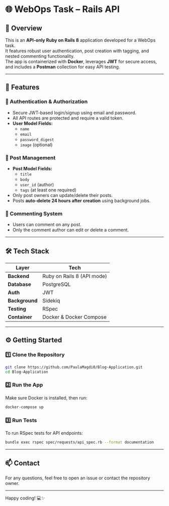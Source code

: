 # 🌐 WebOps Task – Rails API

## 📌 Overview

This is an **API-only Ruby on Rails 8** application developed for a WebOps task.  
It features robust user authentication, post creation with tagging, and nested commenting functionality.  
The app is containerized with **Docker**, leverages **JWT** for secure access, and includes a **Postman** collection for easy API testing.

---

## 🚀 Features

### 🔐 Authentication & Authorization

- Secure JWT-based login/signup using email and password.
- All API routes are protected and require a valid token.
- **User Model Fields:**
  - `name`
  - `email`
  - `password_digest`
  - `image` (optional)

### 📝 Post Management

- **Post Model Fields:**
  - `title`
  - `body`
  - `user_id` (author)
  - `tags` (at least one required)
- Only post owners can update/delete their posts.
- Posts **auto-delete 24 hours after creation** using background jobs.

### 💬 Commenting System

- Users can comment on any post.
- Only the comment author can edit or delete a comment.

---

## 🛠️ Tech Stack

| Layer          | Tech                       |
| -------------- | -------------------------- |
| **Backend**    | Ruby on Rails 8 (API mode) |
| **Database**   | PostgreSQL                 |
| **Auth**       | JWT                        |
| **Background** | Sidekiq                    |
| **Testing**    | RSpec                      |
| **Container**  | Docker & Docker Compose    |

---

## ⚙️ Getting Started

### 1️⃣ Clone the Repository

```bash
git clone https://github.com/PaulaMagdi0/Blog-Application.git
cd Blog-Application
```

### 2️⃣ Run the App

Make sure Docker is installed, then run:

```bash
docker-compose up
```

### 3️⃣ Run Tests

To run RSpec tests for API endpoints:

```bash
bundle exec rspec spec/requests/api_spec.rb --format documentation
```

---

## 📫 Contact

For any questions, feel free to open an issue or contact the repository owner.

---

Happy coding! 💻✨
